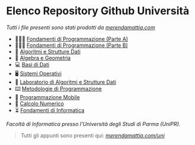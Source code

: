 # Elenco Repository Github Università
*Tutti i file presenti sono stati prodotti da [merendamattia.com](https://www.merendamattia.com/)*
- 👨🏽‍💻 [Fondamenti di Programmazione (Parte A)](https://bit.ly/3jAoX4k)
- 👨🏽‍💻 [Fondamenti di Programmazione (Parte B)](https://bit.ly/3jz3jNY)
- 💽 [Algoritmi e Strutture Dati](https://bit.ly/3uGnQXh)
- 📐 [Algebra e Geometria](https://bit.ly/3vfWyG0)
- 💻 [Basi di Dati](https://bit.ly/3Czzoy3)
- 🖥️ [Sistemi Operativi](http://bit.ly/3tg6yPa)
- 💽 [Laboratorio di Algoritmi e Strutture Dati](https://bit.ly/3uGnQXh)
- ⌨️ [Metodologie di Programmazione](http://bit.ly/3IJ8ZlP)
- 📱 [Programmazione Mobile](http://bit.ly/3kiUJqA)
- 🧮 [Calcolo Numerico](http://bit.ly/3Il17FF)
- ⏳ [Fondamenti di Informatica](http://bit.ly/3XZyzHC)


*Facoltà di Informatica presso l'Università degli Studi di Parma (UniPR).*

> Tutti gli appunti sono presenti qui: [_merendamattia.com/uni_](https://www.merendamattia.com/uni.html)  

